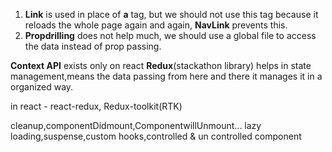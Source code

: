 1. **Link** is used in place of **a** tag, but we should not use this tag because it reloads the whole page again and again, **NavLink** prevents this.
1. **Propdrilling** does not help much, we should use a global file to access the data instead of prop passing. 

**Context API** exists only on react
**Redux**(stackathon library) helps in state management,means the data passing from here and there it manages it in a organized way.

in react - react-redux, Redux-toolkit(RTK)

cleanup,componentDidmount,ComponentwillUnmount...
lazy loading,suspense,custom hooks,controlled & un controlled component